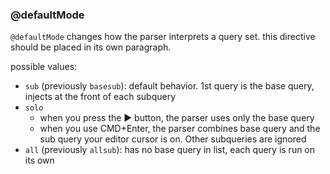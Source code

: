 ### @defaultMode

`@defaultMode` changes how the parser interprets a query set.
this directive should be placed in its own paragraph.

possible values:
- `sub` (previously `basesub`): default behavior. 1st query is the base query, injects at the front of each subquery
- `solo`
  - when you press the ▶️ button, the parser uses only the base query
  - when you use CMD+Enter, the parser combines base query and the sub query your editor cursor is on. Other subqueries are ignored
- `all` (previously `allsub`): has no base query in list, each query is run on its own